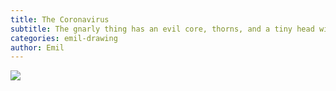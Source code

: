 ```yaml
---
title: The Coronavirus
subtitle: The gnarly thing has an evil core, thorns, and a tiny head with teeth all through the head.
categories: emil-drawing
author: Emil
---
```

![](/img/IMG_0729.jpg)

